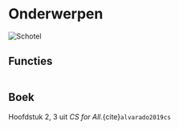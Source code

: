 # Onderwerpen

![Schotel](/images/saucer.png)

## Functies

```{tableofcontents}
```

## Boek

Hoofdstuk 2, 3 uit *CS for All*.{cite}`alvarado2019cs`
